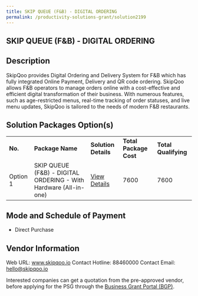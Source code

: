 ```yaml
---
title: SKIP QUEUE (F&B) - DIGITAL ORDERING
permalink: /productivity-solutions-grant/solution2199
---
```


## SKIP QUEUE (F&B) - DIGITAL ORDERING

## Description

SkipQoo provides Digital Ordering and Delivery System for F&B which has fully integrated Online Payment, Delivery and QR code ordering. SkipQoo allows F&B operators to manage orders online with a cost-effective and efficient digital transformation of their business. With numerous features, such as age-restricted menus, real-time tracking of order statuses, and live menu updates, SkipQoo is tailored to the needs of modern F&B restaurants.

## Solution Packages Option(s)

<table>
<tr>
<td><b>No.</b></td>
<td><b>Package Name</b></td>
<td><b>Solution Details</b></td>
<td><b>Total Package Cost</b></td>
<td><b>Total Qualifying</b></td>
</tr>
<tr>
<td>Option 1</td>
<td>SKIP QUEUE (F&B) - DIGITAL ORDERING - With Hardware (All-in-one)</td>
<td><a href='https://www.gobusiness.gov.sg/images/psg/DesensitisedSkipQooAnnex3CRwef20May2021_Part_3.pdf'>View Details</a></td>
<td>7600</td>
<td>7600</td>
</tr>
</table>

## Mode and Schedule of Payment

 - Direct Purchase

## Vendor Information

 Web URL: www.skipqoo.io 
Contact Hotline: 88460000 
Contact Email: hello@skipqoo.io 


Interested companies can get a quotation from the pre-approved vendor, before applying for the PSG through the <a href='https://www.businessgrants.gov.sg/'>Business Grant Portal (BGP)</a>.
